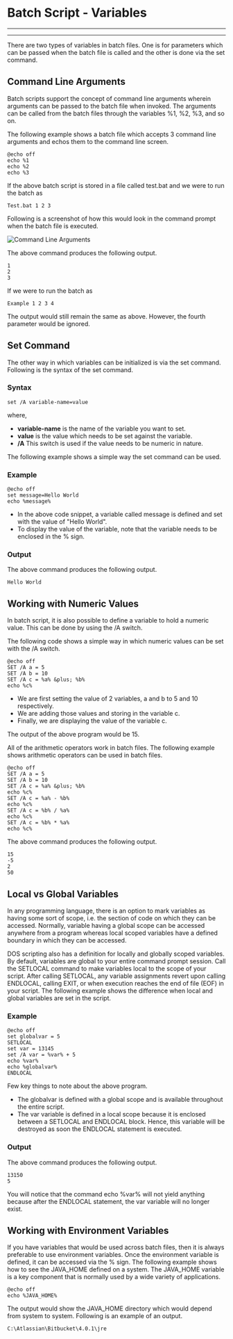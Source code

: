 # Batch Script - Variables

---



---

There are two types of variables in batch files. One is for parameters which can be passed when the batch file is called and the other is done via the set command.

## Command Line Arguments

Batch scripts support the concept of command line arguments wherein arguments can be passed to the batch file when invoked. The arguments can be called from the batch files through the variables %1, %2, %3, and so on.

The following example shows a batch file which accepts 3 command line arguments and echos them to the command line screen.

```
@echo off 
echo %1 
echo %2 
echo %3
```

If the above batch script is stored in a file called test.bat and we were to run the batch as

```
Test.bat 1 2 3
```

Following is a screenshot of how this would look in the command prompt when the batch file is executed.

![Command Line Arguments](/batch_script/images/command_line_arguments.jpg)

The above command produces the following output.

```
1 
2 
3
```

If we were to run the batch as

```
Example 1 2 3 4
```

The output would still remain the same as above. However, the fourth parameter would be ignored.

## Set Command

The other way in which variables can be initialized is via the set command. Following is the syntax of the set command.

### Syntax

```
set /A variable-name=value
```

where,

* **variable-name** is the name of the variable you want to set.
* **value** is the value which needs to be set against the variable.
* **/A**  This switch is used if the value needs to be numeric in nature.

The following example shows a simple way the set command can be used.

### Example

```
@echo off 
set message=Hello World 
echo %message%
```

* In the above code snippet, a variable called message is defined and set with the value of "Hello World".
* To display the value of the variable, note that the variable needs to be enclosed in the % sign.

### Output

The above command produces the following output.

```
Hello World
```

## Working with Numeric Values

In batch script, it is also possible to define a variable to hold a numeric value. This can be done by using the /A switch.

The following code shows a simple way in which numeric values can be set with the /A switch.

```
@echo off 
SET /A a = 5 
SET /A b = 10 
SET /A c = %a% &plus; %b% 
echo %c%
```

* We are first setting the value of 2 variables, a and b to 5 and 10 respectively.
* We are adding those values and storing in the variable c.
* Finally, we are displaying the value of the variable c.

The output of the above program would be 15.

All of the arithmetic operators work in batch files. The following example shows arithmetic operators can be used in batch files.

```
@echo off 
SET /A a = 5 
SET /A b = 10 
SET /A c = %a% &plus; %b% 
echo %c% 
SET /A c = %a% - %b% 
echo %c% 
SET /A c = %b% / %a% 
echo %c% 
SET /A c = %b% * %a% 
echo %c%
```

The above command produces the following output.

```
15 
-5 
2 
50
```

## Local vs Global Variables

In any programming language, there is an option to mark variables as having some sort of scope, i.e. the section of code on which they can be accessed. Normally, variable having a global scope can be accessed anywhere from a program whereas local scoped variables have a defined boundary in which they can be accessed.

DOS scripting also has a definition for locally and globally scoped variables. By default, variables are global to your entire command prompt session. Call the SETLOCAL command to make variables local to the scope of your script. After calling SETLOCAL, any variable assignments revert upon calling ENDLOCAL, calling EXIT, or when execution reaches the end of file (EOF) in your script. The following example shows the difference when local and global variables are set in the script.

### Example

```
@echo off 
set globalvar = 5
SETLOCAL
set var = 13145
set /A var = %var% + 5
echo %var%
echo %globalvar%
ENDLOCAL
```

Few key things to note about the above program.

* The globalvar is defined with a global scope and is available throughout the entire script.
* The var variable is defined in a local scope because it is enclosed between a SETLOCAL and ENDLOCAL block. Hence, this variable will be destroyed as soon the ENDLOCAL statement is executed.

### Output

The above command produces the following output.

```
13150
5
```

You will notice that the command echo %var% will not yield anything because after the ENDLOCAL statement, the var variable will no longer exist.

## Working with Environment Variables

If you have variables that would be used across batch files, then it is always preferable to use environment variables. Once the environment variable is defined, it can be accessed via the % sign. The following example shows how to see the JAVA\_HOME defined on a system. The JAVA\_HOME variable is a key component that is normally used by a wide variety of applications.

```
@echo off 
echo %JAVA_HOME%
```

The output would show the JAVA\_HOME directory which would depend from system to system. Following is an example of an output.

```
C:\Atlassian\Bitbucket\4.0.1\jre
```

